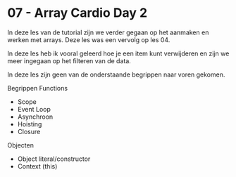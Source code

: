 # 07 - Array Cardio Day 2

In deze les van de tutorial zijn we verder gegaan op het aanmaken en werken met arrays. Deze les was een vervolg op les 04. 

In deze les heb ik vooral geleerd hoe je een item kunt verwijderen en zijn we meer ingegaan op het filteren van de data. 

In deze les zijn geen van de onderstaande begrippen naar voren gekomen. 

Begrippen
Functions
-	Scope
-	Event Loop
-	Asynchroon
-	Hoisting
-	Closure

Objecten
-	Object literal/constructor
-	Context (this)
